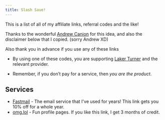 ```yaml
---
title: Slash Save!
---
```


This is a list of all of my affiliate links, referral codes and the like!

Thanks to the wonderful [Andrew Canion](https://canion.blog/save) for this idea, and also the disclaimer below that I copied. (sorry Andrew XD)

Also thank you in advance if you use any of these links <i class="fa-solid fa-heart"></i>

- By using one of these codes, you are supporting [Laker Turner](https://laker.tech) and the relevant provider.

- Remember, if you don’t pay for a service, then *you are the product*.

## Services
- [Fastmail](https://ref.fm/u27274472) - The email service that I've used for years! This link gets you 10% off for a whole year.
- [omg.lol](https://home.omg.lol/referred-by/laker) - Fun profile pages. If you like this link, I get 3 months of credit.
